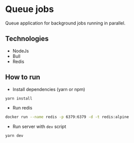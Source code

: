 # Queue jobs

Queue application for background jobs running in parallel.

## Technologies
* NodeJs
* Bull
* Redis

## How to run
* Install dependencies (yarn or npm)
``` bash
yarn install
```
* Run redis
``` bash
docker run --name redis -p 6379:6379 -d -t redis:alpine
```
* Run server with ```dev``` script
``` bash
yarn dev
```
